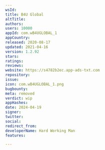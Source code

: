 ```yaml
---
wsId: 
title: B4U Global
altTitle: 
authors: 
users: 10000
appId: com.wB4UGLOBAL_1
appCountry: 
released: 2020-08-17
updated: 2021-04-16
version: 1.2.92
stars: 
ratings: 
reviews: 
website: https://s4782b2ec.app-ads-txt.com
repository: 
issue: 
icon: com.wB4UGLOBAL_1.png
bugbounty: 
meta: removed
verdict: wip
appHashes: 
date: 2024-04-19
signer: 
twitter: 
social: 
redirect_from: 
developerName: Hard Working Man
features: 

---
```


